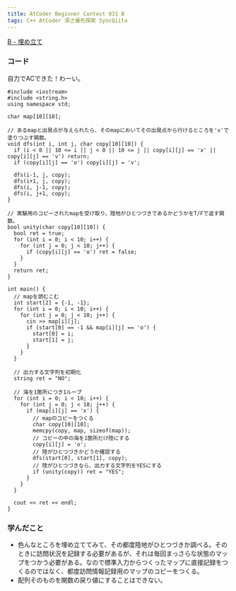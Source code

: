 ```yaml
---
title: AtCoder Beginner Contest 031 B
tags: C++ AtCoder 深さ優先探索 SyncQiita
---
```

[B - 埋め立て](https://atcoder.jp/contests/arc031/tasks/arc031_2)

### コード

自力でACできた！わーい。

    
    
    #include <iostream>
    #include <string.h>
    using namespace std;
    
    char map[10][10];
    
    // あるmapと出発点が与えられたら、そのmapにおいてその出発点から行けるところを'v'で塗りつぶす関数。
    void dfs(int i, int j, char copy[10][10]) {
      if (i < 0 || 10 <= i || j < 0 || 10 <= j || copy[i][j] == 'x' || copy[i][j] == 'v') return;
      if (copy[i][j] == 'o') copy[i][j] = 'v';
      
      dfs(i-1, j, copy);
      dfs(i+1, j, copy);
      dfs(i, j-1, copy);
      dfs(i, j+1, copy);
    }
    
    // 実験用のコピーされたmapを受け取り、陸地がひとつづきであるかどうかをT/Fで返す関数。
    bool unity(char copy[10][10]) {
      bool ret = true;
      for (int i = 0; i < 10; i++) {
        for (int j = 0; j < 10; j++) {
          if (copy[i][j] == 'o') ret = false;
        }
      }
      return ret;
    }
    
    int main() {
      // mapを読むこむ
      int start[2] = {-1, -1};
      for (int i = 0; i < 10; i++) {
        for (int j = 0; j < 10; j++) {
          cin >> map[i][j];
          if (start[0] == -1 && map[i][j] == 'o') {
            start[0] = i;
            start[1] = j;
          }
        }
      }
    
      // 出力する文字列を初期化
      string ret = "NO";
    
      // 海を1箇所につき1ループ
      for (int i = 0; i < 10; i++) {
        for (int j = 0; j < 10; j++) {
          if (map[i][j] == 'x') {
            // mapのコピーをつくる
            char copy[10][10];
            memcpy(copy, map, sizeof(map));
            // コピーの中の海を1箇所だけ陸にする
            copy[i][j] = 'o';
            // 陸がひとつづきかどうか確認する
            dfs(start[0], start[1], copy);
            // 陸がひとつづきなら、出力する文字列をYESにする
            if (unity(copy)) ret = "YES";
          }
        }
      }
    
      cout << ret << endl;
    }

### 学んだこと

  * 色んなところを埋め立ててみて、その都度陸地がひとつづきか調べる。そのときに訪問状況を記録する必要があるが、それは毎回まっさらな状態のマップをつかう必要がある。なので標準入力からつくったマップに直接記録をつくるのではなく、都度訪問情報記録用のマップのコピーをつくる。
  * 配列そのものを関数の戻り値にすることはできない。